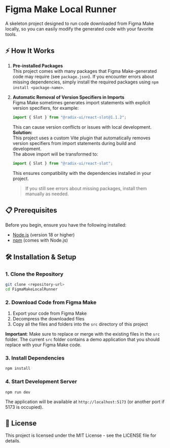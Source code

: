 # Figma Make Local Runner

A skeleton project designed to run code downloaded from Figma Make locally, so you can easily modify the generated code with your favorite tools.




## ⚡ How It Works

1. **Pre-installed Packages**  
   This project comes with many packages that Figma Make-generated code may require (see `package.json`). If you encounter errors about missing dependencies, simply install the required packages using `npm install <package-name>`.

2. **Automatic Removal of Version Specifiers in Imports**  
   Figma Make sometimes generates import statements with explicit version specifiers, for example:  
   ```js
   import { Slot } from "@radix-ui/react-slot@1.1.2";
   ```
   This can cause version conflicts or issues with local development.  
   **Solution:**  
   This project uses a custom Vite plugin that automatically removes version specifiers from import statements during build and development.  
   The above import will be transformed to:  
   ```js
   import { Slot } from "@radix-ui/react-slot";
   ```
   This ensures compatibility with the dependencies installed in your project.

   > If you still see errors about missing packages, install them manually as needed.






## 📋 Prerequisites

Before you begin, ensure you have the following installed:

- [Node.js](https://nodejs.org/) (version 18 or higher)
- [npm](https://www.npmjs.com/) (comes with Node.js)

## 🛠️ Installation & Setup

### 1. Clone the Repository

```bash
git clone <repository-url>
cd FigmaMakeLocalRunner
```

### 2. Download Code from Figma Make

1. Export your code from Figma Make
2. Decompress the downloaded files
3. Copy all the files and folders into the `src` directory of this project

**Important**: Make sure to replace or merge with the existing files in the `src` folder. The current `src` folder contains a demo application that you should replace with your Figma Make code.

### 3. Install Dependencies

```bash
npm install
```

### 4. Start Development Server

```bash
npm run dev
```

The application will be available at `http://localhost:5173` (or another port if 5173 is occupied).


## 📄 License

This project is licensed under the MIT License - see the LICENSE file for details.
